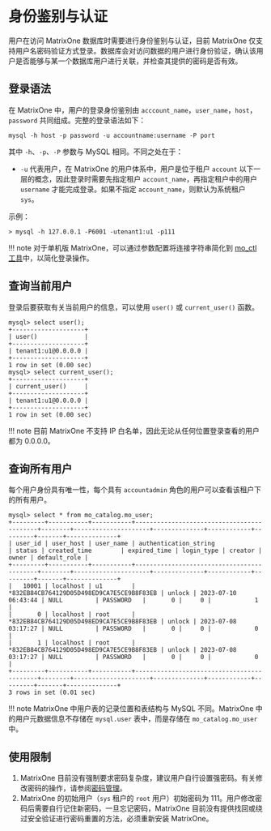 # 身份鉴别与认证

用户在访问 MatrixOne 数据库时需要进行身份鉴别与认证，目前 MatrixOne 仅支持用户名密码验证方式登录。数据库会对访问数据的用户进行身份验证，确认该用户是否能够与某一个数据库用户进行关联，并检查其提供的密码是否有效。

## 登录语法

在 MatrixOne 中，用户的登录身份鉴别由 `acccount_name`，`user_name`，`host`，`password` 共同组成。完整的登录语法如下：

```
mysql -h host -p password -u accountname:username -P port
```

其中 `-h`、`-p`、`-P` 参数与 MySQL 相同。不同之处在于：

* `-u` 代表用户，在 MatrixOne 的用户体系中，用户是位于租户 `account` 以下一层的概念，因此登录时需要先指定租户 `account_name`，再指定租户中的用户 `username` 才能完成登录。如果不指定 `account_name`，则默认为系统租户 `sys`。

示例：

```
> mysql -h 127.0.0.1 -P6001 -utenant1:u1 -p111
```

!!! note
    对于单机版 MatrixOne，可以通过参数配置将连接字符串简化到 [mo_ctl 工具](../Maintain/mo_ctl.md)中，以简化登录操作。

## 查询当前用户

登录后要获取有关当前用户的信息，可以使用 `user()` 或 `current_user()` 函数。

```
mysql> select user();
+--------------------+
| user()             |
+--------------------+
| tenant1:u1@0.0.0.0 |
+--------------------+
1 row in set (0.00 sec)
mysql> select current_user();
+--------------------+
| current_user()     |
+--------------------+
| tenant1:u1@0.0.0.0 |
+--------------------+
1 row in set (0.00 sec)
```

!!! note
    目前 MatrixOne 不支持 IP 白名单，因此无论从任何位置登录查看的用户都为 0.0.0.0。

## 查询所有用户

每个用户身份具有唯一性，每个具有 `accountadmin` 角色的用户可以查看该租户下的所有用户。

```
mysql> select * from mo_catalog.mo_user;
+---------+-----------+-----------+-------------------------------------------+--------+---------------------+--------------+------------+---------+-------+--------------+
| user_id | user_host | user_name | authentication_string                     | status | created_time        | expired_time | login_type | creator | owner | default_role |
+---------+-----------+-----------+-------------------------------------------+--------+---------------------+--------------+------------+---------+-------+--------------+
|   10001 | localhost | u1        | *832EB84CB764129D05D498ED9CA7E5CE9B8F83EB | unlock | 2023-07-10 06:43:44 | NULL         | PASSWORD   |       0 |     0 |            1 |
|       0 | localhost | root      | *832EB84CB764129D05D498ED9CA7E5CE9B8F83EB | unlock | 2023-07-08 03:17:27 | NULL         | PASSWORD   |       0 |     0 |            0 |
|       1 | localhost | root      | *832EB84CB764129D05D498ED9CA7E5CE9B8F83EB | unlock | 2023-07-08 03:17:27 | NULL         | PASSWORD   |       0 |     0 |            0 |
+---------+-----------+-----------+-------------------------------------------+--------+---------------------+--------------+------------+---------+-------+--------------+
3 rows in set (0.01 sec)
```

!!! note
    MatrixOne 中用户表的记录位置和表结构与 MySQL 不同。MatrixOne 中的用户元数据信息不存储在 `mysql.user` 表中，而是存储在 `mo_catalog.mo_user` 中。

## 使用限制

1. MatrixOne 目前没有强制要求密码复杂度，建议用户自行设置强密码。有关修改密码的操作，请参阅[密码管理](password-mgmt.md)。
2. MatrixOne 的初始用户（`sys` 租户的 `root` 用户）初始密码为 111。用户修改密码后需要自行记住新密码，一旦忘记密码，MatrixOne 目前没有提供找回或绕过安全验证进行密码重置的方法，必须重新安装 MatrixOne。
